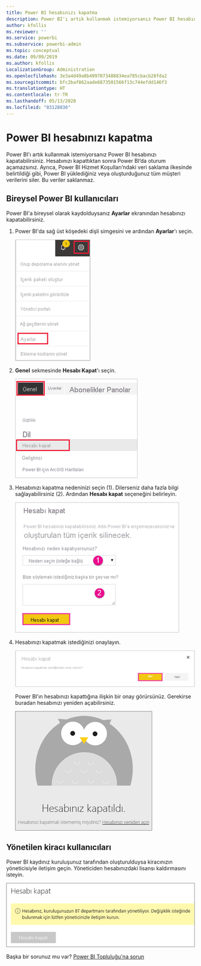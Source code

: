 ```yaml
---
title: Power BI hesabınızı kapatma
description: Power BI'ı artık kullanmak istemiyorsanız Power BI hesabınızı kapatabilirsiniz.
author: kfollis
ms.reviewer: ''
ms.service: powerbi
ms.subservice: powerbi-admin
ms.topic: conceptual
ms.date: 09/09/2019
ms.author: kfollis
LocalizationGroup: Administration
ms.openlocfilehash: 3e3a4d49a0b4997073488834ea785cbacb28fda2
ms.sourcegitcommit: bfc2baf862aade6873501566f13c744efdd146f3
ms.translationtype: HT
ms.contentlocale: tr-TR
ms.lasthandoff: 05/13/2020
ms.locfileid: "83128836"
---
```

# <a name="close-your-power-bi-account"></a>Power BI hesabınızı kapatma

Power BI'ı artık kullanmak istemiyorsanız Power BI hesabınızı kapatabilirsiniz.  Hesabınızı kapattıktan sonra Power BI’da oturum açamazsınız. Ayrıca, Power BI Hizmet Koşulları’ndaki veri saklama ilkesinde belirtildiği gibi, Power BI yüklediğiniz veya oluşturduğunuz tüm müşteri verilerini siler. Bu veriler saklanmaz.

## <a name="individual-power-bi-users"></a>Bireysel Power BI kullanıcıları

Power BI'a bireysel olarak kaydolduysanız **Ayarlar** ekranından hesabınızı kapatabilirsiniz.

1. Power BI'da sağ üst köşedeki dişli simgesini ve ardından **Ayarlar**'ı seçin.

    ![Kullanıcı arabiriminin sağ üst köşesindeki dişli simgesi ile öne çıkarılan ayarlar seçeneğinin ekran görüntüsü.](media/service-admin-closing-your-account/close-account-settings.png)

1. **Genel** sekmesinde **Hesabı Kapat**'ı seçin.

    ![Hesabı kapat seçeneği öne çıkarılmış ayarlar sayfasının sol üst köşesinin ekran görüntüsü.](media/service-admin-closing-your-account/close-account-settings-2.png)

1. Hesabınızı kapatma nedeninizi seçin (1). Dilerseniz daha fazla bilgi sağlayabilirsiniz (2). Ardından **Hesabı kapat** seçeneğini belirleyin.

    ![Hesabı kapat seçeneğinin öne çıkarıldığı Hesabı kapat iletişim kutusunun ekran görüntüsü.](media/service-admin-closing-your-account/close-account-settings-3.png)

1. Hesabınızı kapatmak istediğinizi onaylayın.

    ![Evet seçeneğinin öne çıkarıldığı Hesabı kapatma onayı iletişim kutusunun ekran görüntüsü.](media/service-admin-closing-your-account/close-account-settings-4.png)

    Power BI’ın hesabınızı kapattığına ilişkin bir onay görürsünüz. Gerekirse buradan hesabınızı yeniden açabilirsiniz.

    ![Hesabınız kapatıldı iletişim kutusunun ekran görüntüsü.](media/service-admin-closing-your-account/close-account-settings-5.png)

## <a name="managed-tenant-users"></a>Yönetilen kiracı kullanıcıları

Power BI kaydınız kuruluşunuz tarafından oluşturulduysa kiracınızın yöneticisiyle iletişim geçin. Yöneticiden hesabınızdaki lisansı kaldırmasını isteyin.

![Yönetilen hesabı kapatma](media/service-admin-closing-your-account/close-account-managed.png)

Başka bir sorunuz mu var? [Power BI Topluluğu'na sorun](https://community.powerbi.com/)